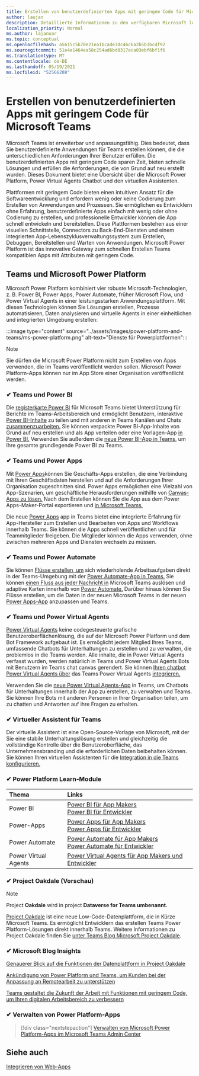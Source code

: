 ```yaml
---
title: Erstellen von benutzerdefinierten Apps mit geringem Code für Microsoft Teams
author: laujan
description: Detaillierte Informationen zu den verfügbaren Microsoft low- und no code solutions for Teams
localization_priority: Normal
ms.author: lajanuar
ms.topic: conceptual
ms.openlocfilehash: a5615c5b70e21ea1bcade3dc46c6a2b5b3bc4f92
ms.sourcegitcommit: 51e4a1464ea58c254ad6bd0317aca03ebf6bf1f6
ms.translationtype: MT
ms.contentlocale: de-DE
ms.lasthandoff: 05/19/2021
ms.locfileid: "52566208"
---
```

# <a name="create-low-code-custom-apps-for-microsoft-teams"></a>Erstellen von benutzerdefinierten Apps mit geringem Code für Microsoft Teams

Microsoft Teams ist erweiterbar und anpassungsfähig. Dies bedeutet, dass Sie benutzerdefinierte Anwendungen für Teams erstellen können, die die unterschiedlichen Anforderungen Ihrer Benutzer erfüllen. Die benutzerdefinierten Apps mit geringem Code sparen Zeit, bieten schnelle Lösungen und erfüllen die Anforderungen, die von Grund auf neu erstellt wurden. Dieses Dokument bietet eine Übersicht über die Microsoft Power Platform, Power Virtual Agents Chatbot und den virtuellen Assistenten.

Plattformen mit geringem Code bieten einen intuitiven Ansatz für die Softwareentwicklung und erfordern wenig oder keine Codierung zum Erstellen von Anwendungen und Prozessen. Sie ermöglichen es Entwicklern ohne Erfahrung, benutzerdefinierte Apps einfach mit wenig oder ohne Codierung zu erstellen, und professionelle Entwickler können die App schnell entwickeln und bereitstellen. Diese Plattformen bestehen aus einer visuellen Schnittstelle, Connectors zu Back-End-Diensten und einem integrierten App-Lebenszyklusverwaltungssystem zum Erstellen, Debuggen, Bereitstellen und Warten von Anwendungen. Microsoft Power Platform ist das innovative Gateway zum schnellen Erstellen Teams kompatiblen Apps mit Attributen mit geringem Code.

## <a name="teams-and-microsoft-power-platform"></a>Teams und Microsoft Power Platform

Microsoft Power Platform kombiniert vier robuste Microsoft-Technologien, z. B. Power BI, Power Apps, Power Automate, früher Microsoft Flow, und Power Virtual Agents in einer leistungsstarken Anwendungsplattform. Mit diesen Technologien können Sie Lösungen erstellen, Prozesse automatisieren, Daten analysieren und virtuelle Agents in einer einheitlichen und integrierten Umgebung erstellen:

:::image type="content" source="../assets/images/power-platform-and-teams/ms-power-platform.png" alt-text="Dienste für Powerplattformen":::

> [!NOTE]
> Sie dürfen die Microsoft Power Platform nicht zum Erstellen von Apps verwenden, die im Teams veröffentlicht werden sollen. Microsoft Power Platform-Apps können nur im App Store einer Organisation veröffentlicht werden.

### <a name="-teams-and-power-bi"></a>✔ Teams und Power BI

Die [registerkarte Power BI](https://powerbi.microsoft.com/blog/announcing-new-power-bi-tab-for-microsoft-teams/) für Microsoft Teams bietet Unterstützung für Berichte im Teams-Arbeitsbereich und ermöglicht Benutzern, interaktive [Power BI-Inhalte](/power-bi/collaborate-share/service-embed-report-microsoft-teams) zu teilen und mit anderen in Teams Kanälen und Chats [zusammenzuarbeiten.](/power-bi/collaborate-share/service-collaborate-microsoft-teams) Sie können verpackte Power BI-App-Inhalte von Grund auf neu erstellen und als App verteilen oder eine Vorlagen-App [in Power BI.](/connect-data/service-template-apps-create) [](/power-bi/collaborate-share/service-create-distribute-apps) Verwenden Sie außerdem die [neue Power BI-App in Teams,](https://go.microsoft.com/fwlink/?linkid=2143643) um Ihre gesamte grundlegende Power BI zu Teams.

### <a name="-teams-and-power-apps"></a>✔ Teams und Power Apps

Mit [Power Apps](/powerapps/powerapps-overview)können Sie Geschäfts-Apps erstellen, die eine Verbindung mit Ihren Geschäftsdaten herstellen und auf die Anforderungen Ihrer Organisation zugeschnitten sind.  Power Apps ermöglichen eine Vielzahl von App-Szenarien, um geschäftliche Herausforderungen mithilfe von [Canvas-Apps zu lösen.](/powerapps/maker/#canvas-apps) Nach dem Erstellen können Sie die App aus dem Power Apps-Maker-Portal exportieren und [in Microsoft Teams.](/power-platform/admin/embed-app-teams)

Die neue [Power Apps](https://go.microsoft.com/fwlink/?linkid=2143374) app in Teams bietet eine integrierte Erfahrung für App-Hersteller zum Erstellen und Bearbeiten von Apps und Workflows innerhalb Teams. Sie können die Apps schnell veröffentlichen und für Teammitglieder freigeben. Die Mitglieder können die Apps verwenden, ohne zwischen mehreren Apps und Diensten wechseln zu müssen.

### <a name="-teams-and-power-automate"></a>✔ Teams und Power Automate

Sie können [Flüsse erstellen, um](https://flow.microsoft.com/connectors/shared_teams/microsoft-teams/) sich wiederholende Arbeitsaufgaben direkt in der Teams-Umgebung mit der [Power Automate-App in Teams.](/power-automate/flows-teams) Sie können [einen Fluss aus jeder Nachricht in](/power-automate/trigger-flow-teams-message) Microsoft Teams auslösen und adaptive Karten innerhalb von [Power Automate.](/power-automate/create-adaptive-cards) Darüber hinaus können Sie Flüsse erstellen, um die Daten in der neuen Microsoft Teams in der neuen [Power Apps-App](https://go.microsoft.com/fwlink/?linkid=2143539) anzupassen und Teams.

### <a name="-teams-and-power-virtual-agents"></a>✔ Teams und Power Virtual Agents

[Power Virtual Agents](/power-virtual-agents/fundamentals-what-is-power-virtual-agents) keine codegesteuerte grafische Benutzeroberflächenlösung, die auf der Microsoft Power Platform und dem Bot Framework aufgebaut ist. Es ermöglicht jedem Mitglied Ihres Teams, umfassende Chatbots für Unterhaltungen zu erstellen und zu verwalten, die problemlos in die Teams werden. Alle inhalte, die in Power Virtual Agents verfasst wurden, werden natürlich in Teams und Power Virtual Agents Bots mit Benutzern im Teams chat canvas gerendert. Sie können [Ihren chatbot Power Virtual Agents über](/power-virtual-agents/publication-add-bot-to-microsoft-teams) das Teams Power Virtual Agents [integrieren.](https://powervirtualagents.microsoft.com)

Verwenden Sie die [neue Power Virtual Agents-App](https://aka.ms/pva-teams-docs) in Teams, um Chatbots für Unterhaltungen innerhalb der App zu erstellen, zu verwalten und Teams. Sie können Ihre Bots mit anderen Personen in Ihrer Organisation teilen, um zu chatten und Antworten auf ihre Fragen zu erhalten.

### <a name="-virtual-assistant-for-teams"></a>✔ Virtueller Assistent für Teams

Der virtuelle Assistent ist eine Open-Source-Vorlage von Microsoft, mit der Sie eine stabile Unterhaltungslösung erstellen und gleichzeitig die vollständige Kontrolle über die Benutzeroberfläche, das Unternehmensbranding und die erforderlichen Daten beibehalten können. Sie können Ihren virtuellen Assistenten für die [Integration in die Teams konfigurieren.](https://microsoft.github.io/botframework-solutions/clients-and-channels/tutorials/enable-teams/1-intro) 

### <a name="-power-platform-learn-modules"></a>✔ Power Platform Learn-Module

|  Thema  |  Links  |
|:---------|:----------------------|
|Power BI|[Power BI für App Makers](/learn/browse/?expanded=power-platform&products=power-bi&roles=maker)</br>[Power BI für Entwickler](/learn/browse/?expanded=power-platform&products=power-bi&roles=developer)|
|Power-Apps|[Power Apps für App Makers](/learn/browse/?products=power-apps&roles=maker)</br>[Power Apps für Entwickler](/learn/browse/?products=power-apps)|
|Power Automate|[Power Automate für App Makers](/learn/browse/?expanded=power-platform&products=power-automate&roles=maker)</br>[Power Automate für Entwickler](/learn/browse/?expanded=power-platform&products=power-automate&roles=developer)|
|Power Virtual Agents|[Power Virtual Agents für App Makers und Entwickler](/learn/browse/?products=power-virtual-agents&expanded=power-platform&roles=maker)|

### <a name="-project-oakdale-preview"></a>✔ Project Oakdale (Vorschau)

> [!NOTE]
> Project **Oakdale** wird in project **Dataverse for Teams umbenannt.**

[Project Oakdale](https://techcommunity.microsoft.com/t5/microsoft-teams-blog/teams-is-shaping-the-future-of-work-with-low-code-features-to/ba-p/1507180
) ist eine neue Low-Code-Datenplattform, die in Kürze Microsoft Teams. Es ermöglicht Entwicklern das erstellen Teams Power Platform-Lösungen direkt innerhalb Teams. Weitere Informationen zu Project Oakdale finden Sie [unter Teams Blog Microsoft Project Oakdale](https://powerapps.microsoft.com/blog/introducing-project-oakdale-a-new-low-code-data-platform-for-microsoft-teams).

### <a name="-microsoft-blog-insights"></a>✔ Microsoft Blog Insights

[Genauerer Blick auf die Funktionen der Datenplattform in Project Oakdale](https://powerapps.microsoft.com/blog/a-closer-look-at-data-platform-capabilities-in-project-oakdale/)

[Ankündigung von Power Platform und Teams, um Kunden bei der Anpassung an Remotearbeit zu unterstützen](https://cloudblogs.microsoft.com/powerplatform/2020/05/19/announcing-power-platform-and-teams-updates-to-help-customers-adapt-to-remote-work/)

[Teams gestaltet die Zukunft der Arbeit mit Funktionen mit geringem Code, um Ihren digitalen Arbeitsbereich zu verbessern](https://techcommunity.microsoft.com/t5/microsoft-teams-blog/teams-is-shaping-the-future-of-work-with-low-code-features-to/ba-p/1507180)

### <a name="-managing-power-platform-apps"></a>✔ Verwalten von Power Platform-Apps

> [!div class="nextstepaction"]
> [Verwalten von Microsoft Power Platform-Apps im Microsoft Teams Admin Center](/microsoftteams/manage-power-platform-apps)

## <a name="see-also"></a>Siehe auch

[Integrieren von Web-Apps](~/samples/integrate-web-apps-overview.md)